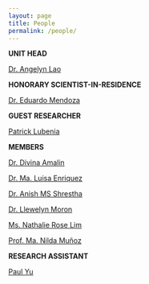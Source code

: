 ```yaml
---
layout: page
title: People
permalink: /people/
---
```


**UNIT HEAD**

[Dr. Angelyn Lao](https://angelynlao.github.io/)

**HONORARY SCIENTIST-IN-RESIDENCE**

[Dr. Eduardo Mendoza](https://www.dlsu.edu.ph/colleges/cos/departments/mathematics/adjunct-professor/)

**GUEST RESEARCHER**

[Patrick Lubenia](https://www.linkedin.com/in/patrick-vincent-lubenia-frm-741812102/?originalSubdomain=ph)

**MEMBERS**

[Dr. Divina Amalin](https://www.dlsu.edu.ph/colleges/cos/faculty-profile/?personnel=32742711629)

[Dr. Ma. Luisa Enriquez](https://www.dlsu.edu.ph/colleges/cos/faculty-profile/?personnel=32742676594)

[Dr. Anish MS Shrestha](https://www.a-transposable-element.com/)

[Dr. Llewelyn Moron](https://www.dlsu.edu.ph/colleges/cos/faculty-profile/?personnel=32742711505)

[Ms. Nathalie Rose Lim](https://scholar.google.com.ph/citations?user=Y--J7f8AAAAJ&hl=en)

[Prof. Ma. Nilda Muñoz](https://scholar.google.com.ph/citations?hl=en&user=5lNV_VEAAAAJ&view_op=list_works&sortby=pubdate)

**RESEARCH ASSISTANT**

[Paul Yu](https://yupaulk.github.io/)
